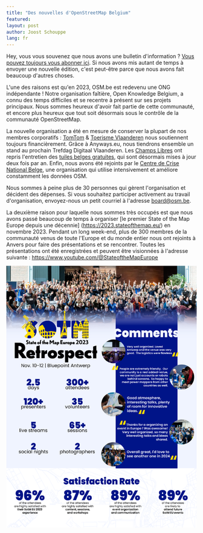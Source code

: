 ```yaml
---
title: "Des nouvelles d'OpenStreetMap Belgium"
featured:
layout: post
author: Joost Schouppe
lang: fr
---
```


Hey, vous vous souvenez que nous avons une bulletin d'information ? [Vous pouvez toujours vous abonner ici](http://eepurl.com/dmDi-5). Si nous avons mis autant de temps à envoyer une nouvelle édition, c'est peut-être parce que nous avons fait beaucoup d'autres choses.

L'une des raisons est qu'en 2023, OSM.be est redevenu une ONG indépendante ! Notre organisation faîtière, Open Knowledge Belgium, a connu des temps difficiles et se recentre à présent sur ses projets principaux. Nous sommes heureux d'avoir fait partie de cette communauté, et encore plus heureux que tout soit désormais sous le contrôle de la communauté OpenStreetMap. 

La nouvelle organisation a été en mesure de conserver la plupart de nos membres corporatifs : [TomTom](https://www.tomtom.com/) & [Toerisme Vlaanderen](https://toerismevlaanderen.be/) nous soutiennent toujours financièrement. Grâce à Anyways.eu, nous tiendrons ensemble un stand au prochain Trefdag Digitaal Vlaanderen. Les [Champs Libres](https://www.champs-libres.coop/) ont repris l'entretien des [tuiles belges gratuites](https://openstreetmap.be/nl/projects/belgium-baselayer.html), qui sont désormais mises à jour deux fois par an. Enfin, nous avons été rejoints par le [Centre de Crise National Belge](https://centredecrise.be), une organisation qui utilise intensivement et améliore constamment les données OSM.

Nous sommes à peine plus de 30 personnes qui gèrent l'organisation et décident des dépenses. Si vous souhaitez participer activement au travail d'organisation, envoyez-nous un petit courriel à l'adresse board@osm.be. 

La deuxième raison pour laquelle nous sommes très occupés est que nous avons passé beaucoup de temps à organiser [le premier State of the Map Europe depuis une décennie] (https://2023.stateofthemap.eu/) en novembre 2023. Pendant un long week-end, plus de 300 membres de la communauté venus de toute l'Europe et du monde entier nous ont rejoints à Anvers pour faire des présentations et se rencontrer. Toutes les présentations ont été enregistrées et peuvent être visionnées à l'adresse suivante : https://www.youtube.com/@StateoftheMapEurope

![Fiche d'information sur le projet SotM EU](https://raw.githubusercontent.com/osmbe/presentations/refs/heads/master/design/SOTM-EU-Factsheet.png)
